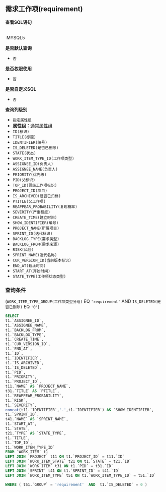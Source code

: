 ## 需求工作项(requirement) <!-- {docsify-ignore-all} -->



<p class="panel-title"><b>查看SQL语句</b></p>
<br>

<el-row>
&nbsp;<el-tag @click="MYSQL5 = true">MYSQL5</el-tag>
</el-row>

<br>
<p class="panel-title"><b>是否默认查询</b></p>

* `否`

<p class="panel-title"><b>是否权限使用</b></p>

* `否`

<p class="panel-title"><b>是否自定义SQL</b></p>

* `否`

<p class="panel-title"><b>查询列级别</b></p>

* `指定属性组`
*  **属性组：**[通常属性组](#)
  * `ID(标识)`
  * `TITLE(标题)`
  * `IDENTIFIER(编号)`
  * `IS_DELETED(是否已删除)`
  * `STATE(状态)`
  * `WORK_ITEM_TYPE_ID(工作项类型)`
  * `ASSIGNEE_ID(负责人)`
  * `ASSIGNEE_NAME(负责人)`
  * `PRIORITY(优先级)`
  * `PID(父标识)`
  * `TOP_ID(顶级工作项标识)`
  * `PROJECT_ID(项目)`
  * `IS_ARCHIVED(是否已归档)`
  * `PTITLE(父工作项)`
  * `REAPPEAR_PROBABILITY(复现概率)`
  * `SEVERITY(严重程度)`
  * `CREATE_TIME(建立时间)`
  * `SHOW_IDENTIFIER(编号)`
  * `PROJECT_NAME(所属项目)`
  * `SPRINT_ID(迭代标识)`
  * `BACKLOG_TYPE(需求类型)`
  * `BACKLOG_FROM(需求来源)`
  * `RISK(风险)`
  * `SPRINT_NAME(迭代名称)`
  * `CUR_VERSION_ID(当前版本标识)`
  * `END_AT(截止时间)`
  * `START_AT(开始时间)`
  * `STATE_TYPE(工作项状态类型)`



### 查询条件

(`WORK_ITEM_TYPE_GROUP(工作项类型分组)` EQ `'requirement'` AND `IS_DELETED(是否已删除)` EQ `'0'`)





<el-dialog v-model="MYSQL5" title="MYSQL5">

```sql
SELECT
t1.`ASSIGNEE_ID`,
t1.`ASSIGNEE_NAME`,
t1.`BACKLOG_FROM`,
t1.`BACKLOG_TYPE`,
t1.`CREATE_TIME`,
t1.`CUR_VERSION_ID`,
t1.`END_AT`,
t1.`ID`,
t1.`IDENTIFIER`,
t1.`IS_ARCHIVED`,
t1.`IS_DELETED`,
t1.`PID`,
t1.`PRIORITY`,
t1.`PROJECT_ID`,
t11.`NAME` AS `PROJECT_NAME`,
t31.`TITLE` AS `PTITLE`,
t1.`REAPPEAR_PROBABILITY`,
t1.`RISK`,
t1.`SEVERITY`,
concat(t11.`IDENTIFIER`,'-',t1.`IDENTIFIER`) AS `SHOW_IDENTIFIER`,
t1.`SPRINT_ID`,
t41.`NAME` AS `SPRINT_NAME`,
t1.`START_AT`,
t1.`STATE`,
t21.`TYPE` AS `STATE_TYPE`,
t1.`TITLE`,
t1.`TOP_ID`,
t1.`WORK_ITEM_TYPE_ID`
FROM `WORK_ITEM` t1 
LEFT JOIN `PROJECT` t11 ON t1.`PROJECT_ID` = t11.`ID` 
LEFT JOIN `WORK_ITEM_STATE` t21 ON t1.`STATE` = t21.`ID` 
LEFT JOIN `WORK_ITEM` t31 ON t1.`PID` = t31.`ID` 
LEFT JOIN `SPRINT` t41 ON t1.`SPRINT_ID` = t41.`ID` 
LEFT JOIN `WORK_ITEM_TYPE` t51 ON t1.`WORK_ITEM_TYPE_ID` = t51.`ID` 

WHERE ( t51.`GROUP` = 'requirement'  AND  t1.`IS_DELETED` = 0 )
```

</el-dialog>

<script>
 const { createApp } = Vue
  createApp({
    data() {
      return {
                MYSQL5 : false
        
      }
    },
    methods: {
    }
  }).use(ElementPlus).mount('#app')
</script>